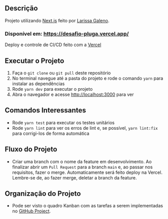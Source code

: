 ## Descrição

Projeto utilizando [Next.js](https://nextjs.org/) feito por [Larissa Galeno](https://github.com/lagaleno).

### Disponível em: https://desafio-pluga.vercel.app/

Deploy e controle de CI/CD feito com a [Vercel](https://vercel.com/new?utm_medium=default-template&filter=next.js&utm_source=create-next-app&utm_campaign=create-next-app-readme)

## Executar o Projeto

1. Faça o `git clone` ou `git pull` deste repositório
2. No terminal navegue até a pasta do projeto e rode o comando `yarn` para instalar as dependências
3. Rode `yarn dev` para executar o projeto
4. Abra o navegador e acesse [http://localhost:3000](http://localhost:3000) para ver

## Comandos Interessantes

- Rode `yarn test` para executar os testes unitários
- Rode `yarn lint` para ver os erros de lint e, se possível, `yarn lint:fix` para corrigi-los de forma automática

## Fluxo do Projeto

- Criar uma branch com o nome da feature em desenvolvimento. Ao finalizar abrir um `Pull Request` para a branch `main` e, ao passar nos requisitos, fazer o merge. Automaticamente será feito deploy na Vercel. Lembre-se de, ao fazer merge, deletar a branch da feature.

## Organização do Projeto

- Pode ser visto o quadro Kanban com as tarefas a serem implementadas no [GitHub Project](https://github.com/users/lagaleno/projects/1/views/1?layout=board).

